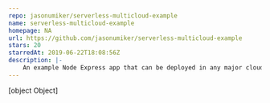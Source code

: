 ```yaml
---
repo: jasonumiker/serverless-multicloud-example
name: serverless-multicloud-example
homepage: NA
url: https://github.com/jasonumiker/serverless-multicloud-example
stars: 20
starredAt: 2019-06-22T18:08:56Z
description: |-
    An example Node Express app that can be deployed in any major cloud by the Serverless framework
---
```


[object Object]
